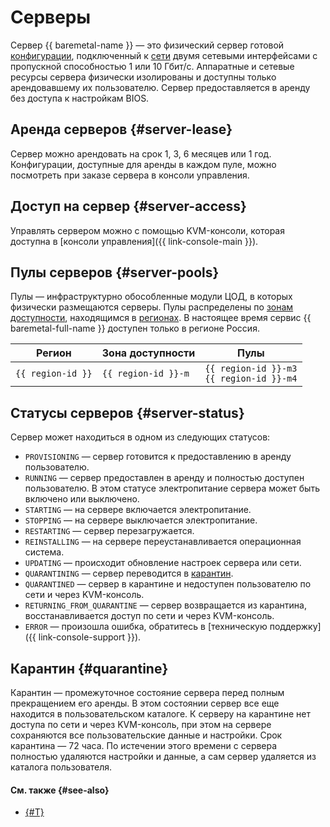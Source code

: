 # Серверы

Сервер {{ baremetal-name }} — это физический сервер готовой [конфигурации](./server-configurations.md), подключенный к [сети](./network.md) двумя сетевыми интерфейсами с пропускной способностью 1 или 10 Гбит/с. Аппаратные и сетевые ресурсы сервера физически изолированы и доступны только арендовавшему их пользователю. Сервер предоставляется в аренду без доступа к настройкам BIOS.

## Аренда серверов {#server-lease}

Сервер можно арендовать на срок 1, 3, 6 месяцев или 1 год. Конфигурации, доступные для аренды в каждом пуле, можно посмотреть при заказе сервера в консоли управления. 

## Доступ на сервер {#server-access}

Управлять сервером можно с помощью KVM-консоли, которая доступна в [консоли управления]({{ link-console-main }}).

## Пулы серверов {#server-pools}

Пулы — инфраструктурно обособленные модули ЦОД, в которых физически размещаются серверы. Пулы распределены по [зонам доступности](../../overview/concepts/geo-scope.md), находящимся в [регионах](../../overview/concepts/region.md). В настоящее время сервис {{ baremetal-full-name }} доступен только в регионе Россия.

| Регион        | Зона доступности | Пулы                               |
|---------------|------------------|------------------------------------|
| `{{ region-id }}` | `{{ region-id }}-m`  | `{{ region-id }}-m3`<br>`{{ region-id }}-m4` |

## Статусы серверов {#server-status}

Сервер может находиться в одном из следующих статусов:

* `PROVISIONING` — сервер готовится к предоставлению в аренду пользователю.
* `RUNNING` — сервер предоставлен в аренду и полностью доступен пользователю. В этом статусе электропитание сервера может быть включено или выключено.
* `STARTING` — на сервере включается электропитание.
* `STOPPING` — на сервере выключается электропитание.
* `RESTARTING` — сервер перезагружается.
* `REINSTALLING` — на сервере переустанавливается операционная система.
* `UPDATING` — происходит обновление настроек сервера или сети.
* `QUARANTINING` — сервер переводится в [карантин](#quarantine).
* `QUARANTINED` — сервер в карантине и недоступен пользователю по сети и через KVM-консоль.
* `RETURNING_FROM_QUARANTINE` — сервер возвращается из карантина, восстанавливается доступ по сети и через KVM-консоль.
* `ERROR` — произошла ошибка, обратитесь в [техническую поддержку]({{ link-console-support }}).

## Карантин {#quarantine}

Карантин — промежуточное состояние сервера перед полным прекращением его аренды. В этом состоянии сервер все еще находится в пользовательском каталоге. К серверу на карантине нет доступа по сети и через KVM-консоль, при этом на сервере сохраняются все пользовательские данные и настройки. Срок карантина — 72 часа. По истечении этого времени c сервера полностью удаляются настройки и данные, а сам сервер удаляется из каталога пользователя.

#### См. также {#see-also}

* [{#T}](../../backup/tutorials/backup-baremetal.md)